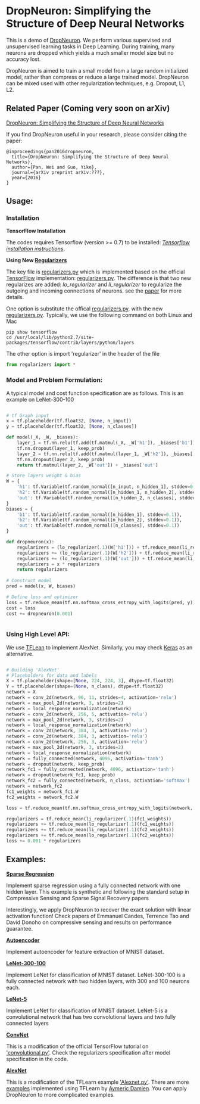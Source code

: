 # DropNeuron: Simplifying the Structure of Deep Neural Networks

This is a demo of [DropNeuron](http://arxiv.org/pdf/???.pdf). 
We perform various supervised and unsupervised learning tasks in Deep Learning. 
During training, many neurons are dropped which yields a much smaller model size but 
no accuracy lost.

DropNeuron is aimed to train a small model from a large random initialized model, rather than 
compress or reduce a large trained model. DropNeuron can be mixed used with other 
regularization techniques, e.g. Dropout, L1, L2.


## Related Paper (Coming very soon on arXiv)
[DropNeuron: Simplifying the Structure of Deep Neural Networks](http://arxiv.org/pdf/???.pdf)


If you find DropNeuron useful in your research, please consider citing the paper:

	@inproceedings{pan2016dropneuron,
	  title={DropNeuron: Simplifying the Structure of Deep Neural Networks},
	  author={Pan, Wei and Guo, Yike},
      journal={arXiv preprint arXiv:???},
      year={2016}
	}
	


## Usage:

### Installation

**TensorFlow Installation**

The codes requires Tensorflow (version >= 0.7) to be installed: 
*[Tensorflow installation instructions](https://github.com/tensorflow/tensorflow/blob/master/tensorflow/g3doc/get_started/os_setup.md)*.


**Using New [Regularizers](regularizers.py)**

The key file is [regularizers.py](regularizers.py) which is implemented based on the official [TensorFlow](https://github.com/tensorflow/tensorflow/) implementation: 
[regularizers.py](https://github.com/tensorflow/tensorflow/blob/master/tensorflow/contrib/layers/python/layers/regularizers.py).
The difference is that two new regularizes are added: *lo_regularizer* and *li_regularizer* to 
regularize the outgoing and incoming connections of neurons.
see the [paper]((http://arxiv.org/pdf/???.pdf)) for more details.  


One option is substitute the offical [regularizers.py](https://github.com/tensorflow/tensorflow/blob/master/tensorflow/contrib/layers/python/layers/regularizers.py). 
with the new [regularizers.py](regularizers.py). Typically, we use the following command on both Linux and Mac

    pip show tensorflow
    cd /usr/local/lib/python2.7/site-packages/tensorflow/contrib/layers/python/layers


The other option is import 'regularizer' in the header of the file
```python
from regularizers import *
```



### Model and Problem Formulation:

A typical model and cost function specification are as follows. This is an example on LeNet-300-100

```python

# tf Graph input
x = tf.placeholder(tf.float32, [None, n_input])
y = tf.placeholder(tf.float32, [None, n_classes])

def model(_X, _W, _biases):
    layer_1 = tf.nn.relu(tf.add(tf.matmul(_X, _W['h1']), _biases['b1'])) #Hidden layer with RELU activation
    tf.nn.dropout(layer_1, keep_prob)
    layer_2 = tf.nn.relu(tf.add(tf.matmul(layer_1, _W['h2']), _biases['b2'])) #Hidden layer with RELU activation
    tf.nn.dropout(layer_2, keep_prob)
    return tf.matmul(layer_2, _W['out']) + _biases['out']

# Store layers weight & bias
W = {
    'h1': tf.Variable(tf.random_normal([n_input, n_hidden_1], stddev=0.1)),
    'h2': tf.Variable(tf.random_normal([n_hidden_1, n_hidden_2], stddev=0.1)),
    'out': tf.Variable(tf.random_normal([n_hidden_2, n_classes], stddev=0.1))
}
biases = {
    'b1': tf.Variable(tf.random_normal([n_hidden_1], stddev=0.1)),
    'b2': tf.Variable(tf.random_normal([n_hidden_2], stddev=0.1)),
    'out': tf.Variable(tf.random_normal([n_classes], stddev=0.1))
}

def dropneuron(x):
    regularizers = (lo_regularizer(.1)(W['h1'])) + tf.reduce_mean(li_regularizer(.1)(W['h1']))
    regularizers += (lo_regularizer(.1)(W['h2'])) + tf.reduce_mean(li_regularizer(.1)(W['h2']))
    regularizers += (lo_regularizer(.1)(W['out'])) + tf.reduce_mean(li_regularizer(.1)(W['out']))
    regularizers = x * regularizers
    return regularizers
    
# Construct model
pred = model(x, W, biases)

# Define loss and optimizer
loss = tf.reduce_mean(tf.nn.softmax_cross_entropy_with_logits(pred, y))  # Softmax loss
cost = loss
cost += dropneuron(0.001)
    
```


### Using High Level API: 

We use [TFLean](http://tflearn.org) to implement AlexNet. Similarly, you may check [Keras](http://keras.io/) as an alternative.

```python

# Building 'AlexNet'
# Placeholders for data and labels
X = tf.placeholder(shape=[None, 224, 224, 3], dtype=tf.float32)
Y = tf.placeholder(shape=(None, n_class), dtype=tf.float32)
network = X
network = conv_2d(network, 96, 11, strides=4, activation='relu')
network = max_pool_2d(network, 3, strides=2)
network = local_response_normalization(network)
network = conv_2d(network, 256, 5, activation='relu')
network = max_pool_2d(network, 3, strides=2)
network = local_response_normalization(network)
network = conv_2d(network, 384, 3, activation='relu')
network = conv_2d(network, 384, 3, activation='relu')
network = conv_2d(network, 256, 3, activation='relu')
network = max_pool_2d(network, 3, strides=2)
network = local_response_normalization(network)
network = fully_connected(network, 4096, activation='tanh')
network = dropout(network, keep_prob)
network_fc1 = fully_connected(network, 4096, activation='tanh')
network = dropout(network_fc1, keep_prob)
network_fc2 = fully_connected(network, n_class, activation='softmax')
network = network_fc2
fc1_weights = network_fc1.W
fc2_weights = network_fc2.W

loss = tf.reduce_mean(tf.nn.softmax_cross_entropy_with_logits(network, Y))

regularizers = tf.reduce_mean(li_regularizer(.1)(fc1_weights))
regularizers += tf.reduce_mean(lo_regularizer(.1)(fc1_weights))
regularizers += tf.reduce_mean(li_regularizer(.1)(fc2_weights))
regularizers += tf.reduce_mean(lo_regularizer(.1)(fc2_weights))
loss += 0.001 * regularizers

```
 
   
## Examples:

**[Sparse Regression](regression.py)** 

Implement sparse regression using a fully connected network with one hidden layer. 
This example is synthetic and following the standard setup in Compressive Sensing and Sparse Signal Recovery papers 

Interestingly, we apply DropNeuron to recover the exact solution with linear activation function! 
Check papers of Emmanuel Candes, Terrence Tao and David Donoho on compressive sensing and results on performance guarantee.

**[Autoencoder](autoencoder.py)**

Implement autoencoder for feature extraction of MNIST dataset.

**[LeNet-300-100](lenet-300-100.py)** 

Implement LeNet for classification of MNIST dataset. 
LeNet-300-100 is a fully connected network with two hidden layers, with 300 and 100 neurons each.

**[LeNet-5](lenet-5.py)**

Implement LeNet for classification of MNIST dataset. 
LeNet-5 is a convolutional network that has two convolutional layers and two fully connected layers

**[ConvNet](convnet.py)**

This is a modification of the official TensorFlow tutorial 
on ['convolutional.py'](https://github.com/tensorflow/tensorflow/blob/master/tensorflow/models/image/mnist/convolutional.py
). Check the regularizers specification after model specification in the code.

**[AlexNet](alexnet.py)** 

This is a modification of the TFLearn example ['Alexnet.py'](https://github.com/tflearn/tflearn/blob/master/examples/images/alexnet.py).
There are more [examples](https://github.com/tflearn/tflearn/tree/master/examples) 
implemented using TFLearn by [Aymeric Damien](https://github.com/aymericdamien).
You can apply DropNeuron to more complicated examples. 


